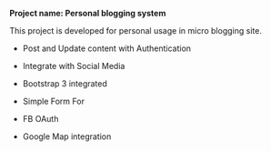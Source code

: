 <b>Project name: Personal blogging system</b>

This project is developed for personal usage in micro blogging site.

- Post and Update content with Authentication

- Integrate with Social Media

- Bootstrap 3 integrated

- Simple Form For

- FB OAuth

- Google Map integration



